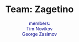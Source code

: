 <h1 style="text-align: center">Team: Zagetino</h1>
    <p style="color: darkblue; text-align: center">members:<br>Tim Novikov<br>George Zasimov</p>

